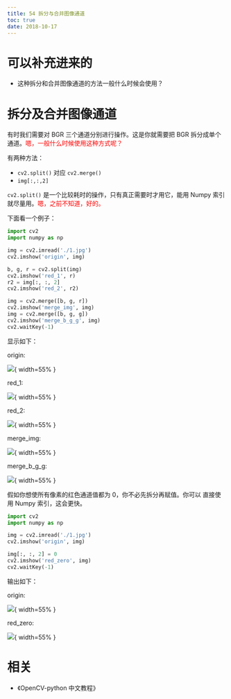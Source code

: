 ```yaml
---
title: 54 拆分与合并图像通道
toc: true
date: 2018-10-17
---
```

# 可以补充进来的

- 这种拆分和合并图像通道的方法一般什么时候会使用？

# 拆分及合并图像通道


有时我们需要对 BGR 三个通道分别进行操作。这是你就需要把 BGR 拆分成单个通道。<span style="color:red;">嗯，一般什么时候使用这种方式呢？</span>

有两种方法：

- `cv2.split()` 对应  `cv2.merge()`
- `img[:,:,2]`

`cv2.split()` 是一个比较耗时的操作，只有真正需要时才用它，能用 Numpy 索引就尽量用。<span style="color:red;">嗯，之前不知道，好的。</span>

下面看一个例子：

```python
import cv2
import numpy as np

img = cv2.imread('./1.jpg')
cv2.imshow('origin', img)

b, g, r = cv2.split(img)
cv2.imshow('red_1', r)
r2 = img[:, :, 2]
cv2.imshow('red_2', r2)

img = cv2.merge([b, g, r])
cv2.imshow('merge_img', img)
img = cv2.merge([b, g, g])
cv2.imshow('merge_b_g_g', img)
cv2.waitKey(-1)
```

显示如下：

origin:

![](http://images.iterate.site/blog/image/181017/3DaHaf2adF.png?imageslim){ width=55% }

red_1:

![](http://images.iterate.site/blog/image/181017/lKC6kDKL2A.png?imageslim){ width=55% }

red_2:

![](http://images.iterate.site/blog/image/181017/9Jhh0fFid4.png?imageslim){ width=55% }

merge_img:

![](http://images.iterate.site/blog/image/181017/4m6igdkFL1.png?imageslim){ width=55% }

merge_b_g_g:

![](http://images.iterate.site/blog/image/181017/40ai6hjkEg.png?imageslim){ width=55% }


假如你想使所有像素的红色通道值都为 0，你不必先拆分再赋值。你可以 直接使用 Numpy 索引，这会更快。

```python
import cv2
import numpy as np

img = cv2.imread('./1.jpg')
cv2.imshow('origin', img)

img[:, :, 2] = 0
cv2.imshow('red_zero', img)
cv2.waitKey(-1)
```

输出如下：

origin:

![](http://images.iterate.site/blog/image/181017/BJjlafK07e.png?imageslim){ width=55% }

red_zero:

![](http://images.iterate.site/blog/image/181017/ajA613AA3K.png?imageslim){ width=55% }







# 相关

- 《OpenCV-python 中文教程》
